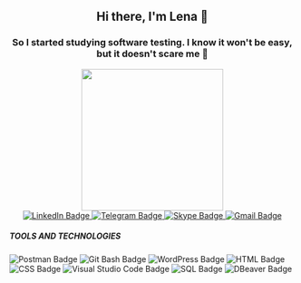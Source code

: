 <div id="header" align="center">
  
## Hi there, I'm Lena  👋


### So I started studying software testing. I know it won't be easy, but it doesn't scare me :muscle:
</div>  

<div id="header" align="center">
<img src="https://c0.cprnt.com/storage/i/8a/2d/22/b4/30e54d838bd812d497e2af07/05f6bdd4bc99866a4e76035935d28237.png" width="250"/>
</div>

<div id="badges" align="center">
  <a href="https://www.linkedin.com/in/lena-tsiuper/">
    <img src="https://img.shields.io/badge/LinkedIn-gray?style=for-the-badge&logo=linkedin&logoColor=white" alt="LinkedIn Badge"/>
  </a>
  
  <a href="https://t.me/lenatsiuper">
   <img src="https://img.shields.io/badge/Telegram-black?style=for-the-badge&logo=telegram&logoColor=white" alt="Telegram Badge"/>
  </a> 
  
  <a href="https://join.skype.com/invite/A0LoYUYN75Bk">
    <img src="https://img.shields.io/badge/Skype-gray?style=for-the-badge&logo=skype&logoColor=white" alt="Skype Badge"/>
  </a>
  
   <a href="ltsiuer@gmail.com">
   <img src="https://img.shields.io/badge/Gmail-black?style=for-the-badge&logo=gmail&logoColor=white" alt="Gmail Badge"/>
  </a>
    
</div>



<div id="badges"> 
<h5> TOOLS AND TECHNOLOGIES </h5>
<img src="https://img.shields.io/badge/Postman-purple?style=for-the-badge&logo=postman&logoColor=white" alt="Postman Badge"/>
<img src="https://img.shields.io/badge/Git Bash-gray?style=for-the-badge&logo=Git Bashs&logoColor=white" alt="Git Bash Badge"/>
<img src="https://img.shields.io/badge/WordPress-black?style=for-the-badge&logo=WordPress&logoColor=white" alt="WordPress Badge"/>
<img src="https://img.shields.io/badge/HTML-purple?style=for-the-badge&logo=HTML&logoColor=white" alt="HTML Badge"/>
<img src="https://img.shields.io/badge/CSS-gray?style=for-the-badge&logo=CSS&logoColor=white" alt="CSS Badge"/>
<img src="https://img.shields.io/badge/Visual Studio Code-black?style=for-the-badge&logo=Visual Studio Code&logoColor=white" alt="Visual Studio Code Badge"/>
<img src="https://img.shields.io/badge/SQL-purple?style=for-the-badge&logo=SQL&logoColor=white" alt="SQL Badge"/>
<img src="https://img.shields.io/badge/DBeaver-gray?style=for-the-badge&logo=DBeaver&logoColor=white" alt="DBeaver Badge"/>
</div>

